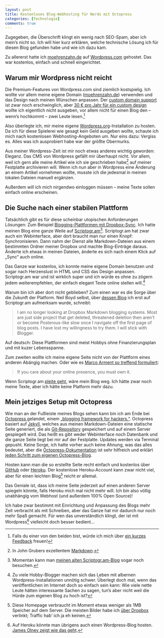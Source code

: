 ```yaml
---
layout: post
title: Kostenloses Blog-Webhosting für Nerds mit Octopress
categories: [Technologie]
comments: true
---
```


Zugegeben, die Überschrift klingt ein wenig nach SEO-Spam, aber ich mein’s nicht so. Ich will hier kurz erklären, welche technische Lösung ich für diesen Blog gefunden habe und wie ich dazu kam.
<!--more-->
Zu allererst hatte ich [moehrenzahn.de](http://moehrenzahn.de) auf [Wordpress.com](http://wordpress.com) gehostet. Das war kostenlos, einfach und schnell eingerichtet.

## Warum mir Wordpress nicht reicht

Die Premium-Features von Wordpress.com sind ziemlich kostspielig. Ich wollte vor allem meine eigene Domain ([moehrenzahn.de](http://moehrenzahn.de)) verwenden und das Design nach meinen Wünschen anpassen. Der [custom domain support](http://en.support.wordpress.com/domains/) ist zwar noch erschwinglich, aber [30 € pro Jahr für ein custom design](http://en.support.wordpress.com/custom-design/) wollte ich eigentlich nicht ausgeben, vor allem nicht für einen Blog den – wenn’s hochkommt – zwei Leute lesen.[^1]

Also überlegte ich, mir meine eigene [Wordpress.org](http://wordpress.org)-Installation zu hosten. Da ich für diese Spielerei wie gesagt kein Geld ausgeben wollte, schaute ich mich nach kostenlosen Webhosting-Angeboten um. Nur eins dazu: Vergiss es. Alles was ich ausprobiert habe war der größte Obermurks.

Aus meiner Wordpress-Zeit ist mir noch etwas anderes wichtig geworden: Eleganz. Das CMS von Wordpress gefällt mir überhaupt nicht. Vor allem, weil ich gern alle meine Artikel wie ich sie geschrieben habe[^2] auf meiner Festplatte archivieren will. Wenn ich nun aber in Wordpress eine Änderung an einem Artikel vornehmen wollte, musste ich die jedesmal in meinen lokalen Dateien manuell ergänzen.

Außerdem will ich mich nirgendwo einloggen müssen – meine Texte sollen einfach online erscheinen.

## Die Suche nach einer stabilen Plattform

Tatsächlich gibt es für diese scheinbar utopischen Anforderungen Lösungen: Zum Beispiel [Blogging-Plattformen mit Dropbox-Sync](http://www.fearofconfusion.com/2012/01/three-markdown-dropbox-bloggging.html). Ich hatte meinen Blog eine ganze Weile auf [Scriptogr.am](http://scriptogr.am)[^3]. Scriptogr.am hat zwar auch ein Webinterface, aber dort braucht man nur einen Knopf: Synchronisieren. Dann nahm der Dienst alle Markdown-Dateien aus einem bestimmten Ordner meiner Dropbox und machte Blog-Einträge daraus. Änderte ich etwas in meinen Dateien, änderte es sich nach einem Klick auf „Sync“ auch online.

Das Ganze war kostenlos, ich konnte meine eigene Domain benutzen und sogar nach Herzenslust in HTML und CSS das Design anpassen. Scriptogr.am war und ist wirklich super und ich würde es ohne zu zögern jedem weiterempfehlen, der einfach elegant Texte online stellen will.[^4]

Warum bin ich aber dort nicht geblieben? Zum einen war es die Sorge über die Zukunft der Platform. Neil Boyd selbst, über [dessen Blog](http://www.fearofconfusion.com/2012/01/three-markdown-dropbox-bloggging.html) ich erst auf Scriptogr.am aufmerksam wurde, schreibt:

> I am no longer looking at Dropbox Markdown blogging systems. Most are just side project that get deleted, threatened deletion then aren't or become Posterous-like slow once I navigate off the first page of blog posts. I have lost my willingness to try them. I will stick with Blogger.

Auf deutsch: Diese Plattformen sind meist Hobbys ohne Finanzierungsplan und mit kuzer Lebensspanne.

Zum zweiten wollte ich meine eigene Seite nicht von der Plattform eines anderen Abängig machen. Oder wie es [Marco Arment so treffend formuliert](http://www.marco.org/2011/07/11/own-your-identity):

> If you care about your online presence, you must own it.

Wenn Scriptogr.am [pleite geht](http://www.marco.org/2011/04/05/let-us-pay-for-this-service-so-it-wont-go-down), wäre mein Blog weg. Ich hätte zwar noch meine Texte, aber ich hätte keine Platform mehr dazu.

## Mein jetziges Setup mit Octopress

Wie man an der Fußleiste meines Blogs sehen kann bin ich am Ende bei [Octopress ](http://octopress.org) gelandet, einem [„blogging framework for hackers.“](https://github.com/imathis/octopress/tree/master/plugins). Octopress basiert auf [Jekyll](http://jekyllrb.com), welches aus meinen Markdown-Dateien eine statische Seite generiert, die als [Git-Repository](https://github.com) gespeichert und auf einem Server gespiegelt wird. Das heißt es gibt weder Webinterface noch Datenbank und die ganze Seite liegt bei mir auf der Festplatte. Updates werden via Terminal gepusht. Keine Sorge, ich hatte vorher auch keine Ahnung, was das alles bedeutet, aber die [Octopress-Dokumentation](http://octopress.org/docs/) ist sehr hilfreich und erklärt [jeden Schritt zum eigenen Octopress-Blog](http://octopress.org/docs/setup/).

Hosten kann man die so erstellte Seite recht einfach und kostenlos über [GitHub](http://octopress.org/docs/deploying/github) oder [Heroku](http://octopress.org/docs/deploying/heroku). Der kostenlose Heroku-Account kann zwar nicht viel, aber für einen leichten Blog[^5] reicht er allemal.

Das Geniale ist, dass ich meine Seite jederzeit auf einen anderen Server spiegeln könnte, falls Heroku mich mal nicht mehr will. Ich bin also völlig unabhängig vom Webhost (und außerdem 100% Open Source)!

Ich habe zwar bestimmt mit Einrichtung und Anpassung des Blogs mehr Zeit verbracht als mit Schreiben, aber das Ganze hat mir dadurch nur noch mehr Spaß gemacht. Für wen das unverständlich klingt, der ist mit Wordpress[^6] vielleicht doch besser bedient…

[^1]: Falls du einer von den beiden bist, würde ich mich über [ein kurzes Feedback](https://twitter.com/max_7791/) freuen!

[^2]: In John Grubers exzellentem [Markdown](http://daringfireball.net/projects/markdown/).

[^3]: Momentan kann man [meinen alten Scriptogr.am-Blog](http://scriptogr.am/moehrenzahn) sogar noch besuchen.

[^4]: Zu viele Hobby-Blogger machen sich das Leben mit albernen Wordpress-Installationen unnötig schwer. Überlegt doch mal, wenn das veröffentlichen im Internet doch so einfach sein kann: Wie viele nette Leute hätten interessante Sachen zu sagen, tun’s aber nicht weil die Hürde zum eigenen Blog zu hoch ist?

[^5]: Diese Homepage verbraucht im Moment etwas weniger als 1MB Speicher auf dem Server. Die meisten Bilder habe ich [über Dropbox](http://db.tt/4Qy3oFEa) verlinkt; Traffic hab’ ich ja eh keinen. 

[^6]: Auf Heroku könnte man übrigens auch einen Wordpress-Blog hosten. [James Olney zeigt wie das geht](http://blog.webjames.co.uk/hosting-a-wordpress-blog-on-heroku-with-the-svbtle-theme-for-free/201/).